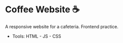 # Coffee Website ☕
A responsive website for a cafeteria. Frontend practice.
- Tools: HTML - JS - CSS 
